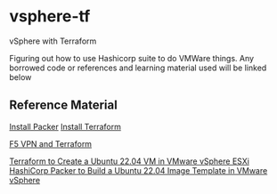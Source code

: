 # vsphere-tf

vSphere with Terraform

Figuring out how to use Hashicorp suite to do VMWare things. Any borrowed code or references and learning material used will be linked below

## Reference Material

[Install Packer](https://developer.hashicorp.com/packer/tutorials/docker-get-started/get-started-install-cli)
[Install Terraform](https://developer.hashicorp.com/terraform/tutorials/aws-get-started/install-cli)

[F5 VPN and Terraform](https://clouddocs.f5.com/products/orchestration/terraform/latest/userguide/configuring.html)

[Terraform to Create a Ubuntu 22.04 VM in VMware vSphere ESXi](https://tekanaid.com/posts/terraform-create-ubuntu22-04-vm-vmware-vsphere)
[HashiCorp Packer to Build a Ubuntu 22.04 Image Template in VMware vSphere](https://tekanaid.com/posts/hashicorp-packer-build-ubuntu22-04-vmware)

